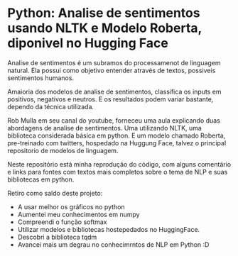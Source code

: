 # Python: Analise de sentimentos usando NLTK e Modelo Roberta, diponivel no Hugging Face

Analise de sentimentos é um subramos do processamenot de linguagem natural. Ela possui como objetivo entender através de textos, possiveis sentimentos humanos.

Amaioria dos modelos de analise de sentimentos, classifica os inputs em positivos, negativos e neutros. E os resultados podem variar bastante, dependo da técnica utilizada.

Rob Mulla em seu canal do youtube, forneceu uma aula explicando duas abordagens de analise de sentimentos. Uma utilizando NLTK, uma biblioteca considerada básica em python. E um modelo chamado Roberta, pre-treinado com twitters, hospedado na Huggung Face, talvez o principal repositorio de modelos de linguagem.

Neste repositório está minha reprodução do código, com alguns comentário e links para fontes com textos mais completos sobre o tema de NLP e suas bibliotecas em python.

Retiro como saldo deste projeto:
- A usar melhor os gráficos no python
- Aumentei meu conhecimentos em numpy
- Compreendi o função softmax
- Utilizar modelos e bibliotecas hostepedados no HuggingFace.
- Descobri a biblioteca tqdm
- Avancei mais um degrau no conhecimrntos de NLP em Python :D
